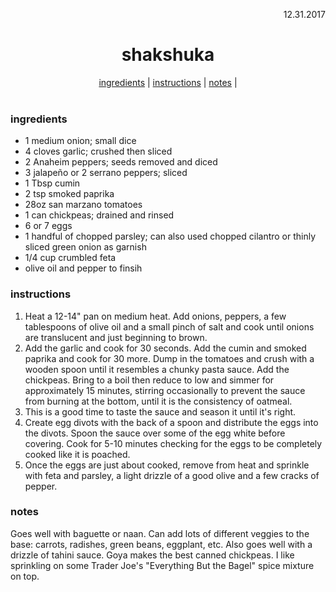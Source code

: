 <p align="right">12.31.2017</p>

<h1 align="center">shakshuka</h1>

<div align="center">
  <a href="#ingredients">ingredients</a> | 
  <a href="#instructions">instructions</a> | 
  <a href="#notes">notes</a> | 
</div>
<br>

### ingredients
- 1 medium onion; small dice
- 4 cloves garlic; crushed then sliced
- 2 Anaheim peppers; seeds removed and diced
- 3 jalapeño or 2 serrano peppers; sliced
- 1 Tbsp cumin
- 2 tsp smoked paprika
- 28oz san marzano tomatoes
- 1 can chickpeas; drained and rinsed
- 6 or 7 eggs
- 1 handful of chopped parsley; can also used chopped cilantro or thinly sliced green onion as garnish
- 1/4 cup crumbled feta
- olive oil and pepper to finsih

### instructions
1. Heat a 12-14" pan on medium heat. Add onions, peppers, a few tablespoons of olive oil and a small pinch of salt and 
cook until onions are translucent and just beginning to brown. 
1. Add the garlic and cook for 30 seconds. Add the cumin and smoked paprika and cook for 30 more. Dump in the tomatoes
and crush with a wooden spoon until it resembles a chunky pasta sauce. Add the chickpeas. Bring to a boil then reduce to low and simmer 
for approximately 15 minutes, stirring occasionally to prevent the sauce from burning at the bottom, until it is the 
consistency of oatmeal. 
1. This is a good time to taste the sauce and season it until it's right. 
1. Create egg divots with the back of a spoon and distribute the eggs into the divots. Spoon the sauce over some of the 
egg white before covering. Cook for 5-10 minutes checking for the eggs to be completely cooked like it is poached. 
1. Once the eggs are just about cooked, remove from heat and sprinkle with feta and parsley, a light drizzle of a good 
olive and a few cracks of pepper.

### notes
Goes well with baguette or naan.  Can add lots of different veggies to the base: carrots, radishes, green beans, 
eggplant, etc. Also goes well with a drizzle of tahini sauce.  Goya makes the best canned chickpeas. I like sprinkling on some Trader Joe's "Everything But the Bagel" spice mixture on top.



